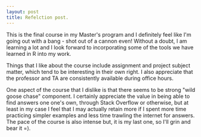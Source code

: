 ```yaml
---
layout: post
title: Refelction post.
---
```

This is the final course in my Master's program and I definitely feel like I'm going out with a bang - shot out of a cannon even! Without a doubt, I am learning a lot and I look forward to incorporating some of the tools we have learned in R into my work.

Things that I like about the course include assignment and project subject matter, which tend to be interesting in their own right. I also appreciate that the professor and TA are consistently available during office hours.

One aspect of the course that I dislike is that there seems to be strong "wild goose chase" component. I certainly appreciate the value in being able to find answers one one's own, through Stack Overflow or otherwise, but at least in my case I feel that I may actually retain more if I spent more time practicing simpler examples and less time trawling the internet for answers. The pace of the course is also intense but, it is my last one, so I'll grin and bear it =).
